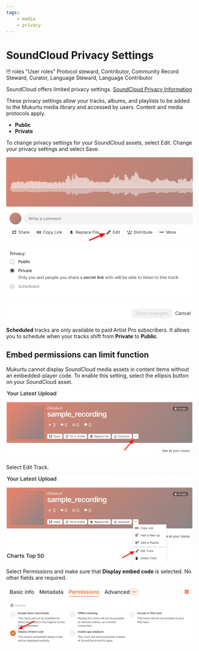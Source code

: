 ```yaml
---
tags: 
    - media
    - privacy
---
```

# SoundCloud Privacy Settings

!!! roles "User roles"
    Protocol steward, Contributor, Community Record Steward, Curator, Language Steward, Language Contributor

SoundCloud offers limited privacy settings. [SoundCloud Privacy Information](https://help.soundcloud.com/hc/en-us/articles/115003562388-Changing-your-track-s-privacy-setting)

These privacy settings allow your tracks, albums, and playlists to be added to the Mukurtu media library and accessed by users. Content and media protocols apply. 
- **Public**
- **Private** 

To change privacy settings for your SoundCloud assets, select Edit. Change your privacy settings and select Save.

![The SoundCloud track menu options with a red arrow pointing to "Edit".](../_embeds/SoundCloudprivacy1.5.png)

![The SoundCloud privacy permissions menu with Public, Private, and Scheduled options. The Private option is selected.](../_embeds/SoundCloudprivacy1.png)

**Scheduled** tracks are only available to paid Artist Pro subscribers. It allows you to schedule when your tracks shift from **Private** to **Public**.

## Embed permissions can limit function

Mukurtu cannot display SoundCloud media assets in content items without an embedded-player code. To enable this setting, select the ellipsis button on your SoundCloud asset.

![The menu for a SoundCloud track with a red arrow pointing to the ellipsis.](../_embeds/SoundCloudpermission1.png)

Select Edit Track.

![The menu for a SoundCloud track with the ellipsis selected and a red arrow pointing to **Edit Track** from the dropdown menu.](../_embeds/SoundCloudpermission2.png)

Select Permissions and make sure that **Display embed code** is selected. No other fields are required. 

![The Permissions menu with "Display embed code" selected.](../_embeds/SoundCloudpermission3.png)